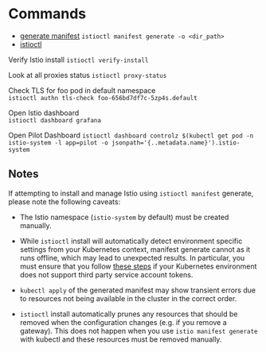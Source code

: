 # Commands

- [generate manifest](https://istio.io/v1.6/docs/setup/install/istioctl/#generate-a-manifest-before-installation) `istioctl manifest generate -o <dir_path>`
- [istioctl](https://istio.io/latest/docs/reference/commands/istioctl/)


Verify Istio install 
`istioctl verify-install`

Look at all proxies status 
`istioctl proxy-status`

Check TLS for foo pod in default namespace  
`istioctl authn tls-check foo-656bd7df7c-5zp4s.default`

Open Istio dashboard  
`istioctl dashboard grafana`

Open Pilot Dashboard 
`istioctl dashboard controlz $(kubectl get pod -n istio-system -l app=pilot -o jsonpath='{..metadata.name}').istio-system`

## Notes

If attempting to install and manage Istio using `istioctl manifest` generate, please note the following caveats:

- The Istio namespace (`istio-system` by default) must be created manually.

- While `istioctl` install will automatically detect environment specific settings from your Kubernetes context, manifest generate cannot as it runs offline, which may lead to unexpected results. In particular, you must ensure that you follow [these steps](https://istio.io/v1.6/docs/ops/best-practices/security/#configure-third-party-service-account-tokens) if your Kubernetes environment does not support third party service account tokens.

- `kubectl apply` of the generated manifest may show transient errors due to resources not being available in the cluster in the correct order.

- `istioctl` install automatically prunes any resources that should be removed when the configuration changes (e.g. if you remove a gateway). This does not happen when you use `istio manifest generate` with kubectl and these resources must be removed manually.
